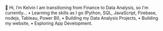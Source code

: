    👋 Hi, I’m Kelvin
I am transitioning from Finance to Data Analysis, so I'm currently...
• Learning the skills as I go (Python, SQL, JavaScript, Firebase, nodejs, Tableau, Power BI),
• Building my Data Analysis Projects,
• Building my website,
• Exploring App Development.

<!---
Yesterday you said you are doing it Tomorrow.
--->
